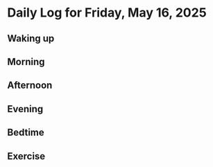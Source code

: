 # Daily Log for Friday, May 16, 2025

## Waking up

## Morning

## Afternoon

## Evening

## Bedtime

## Exercise
